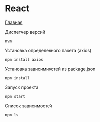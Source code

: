 # React

[Главная](README.md)

Диспетчер версий
```commandline
nvm
```

Установка определенного пакета (axios)
```commandline
npm install axios
```

Установка зависимиостей из package.json
```commandline
npm install
```

Запуск проекта
```commandline
npm start
```
Список зависимостей
```commandline
npm ls
```
